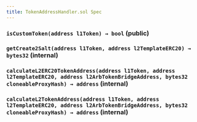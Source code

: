 ```yaml
---
title: TokenAddressHandler.sol Spec
---
```


### `isCustomToken(address l1Token) → bool` (public)

### `getCreate2Salt(address l1Token, address l2TemplateERC20) → bytes32` (internal)

### `calculateL2ERC20TokenAddress(address l1Token, address l2TemplateERC20, address l2ArbTokenBridgeAddress, bytes32 cloneableProxyHash) → address` (internal)

### `calculateL2TokenAddress(address l1Token, address l2TemplateERC20, address l2ArbTokenBridgeAddress, bytes32 cloneableProxyHash) → address` (internal)
